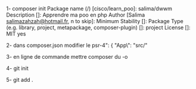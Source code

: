 1-  composer init 
        Package name (<vendor>/<name>) [cisco/learn_poo]: salima/dwwm 
        Description []: Apprendre ma poo en php
        Author [Salima <salimazahzah@hotmail.fr>, n to skip]: 
        Minimum Stability []: 
        Package Type (e.g. library, project, metapackage, composer-plugin) []: project
        License []: MIT
        yes 

2- dans composer.json modifier le psr-4": {
            "App\\": "src/"

3- en ligne de commande mettre  composer du -o

4- git init

5- git add .